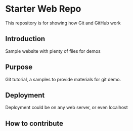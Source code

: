 # Starter Web Repo

This repository is for showing how Git and GitHub work

## Introduction
Sample website with plenty of files for demos

## Purpose
Git tutorial, a samples to provide materials for git demo.

## Deployment
Deployment could be on any web server, or even localhost

## How to contribute